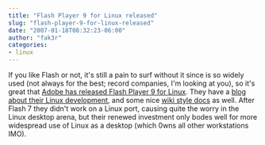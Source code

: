 ```yaml
---
title: "Flash Player 9 for Linux released"
slug: "flash-player-9-for-linux-released"
date: "2007-01-18T08:32:23-06:00"
author: "fak3r"
categories:
- linux
---
```


If you like Flash or not, it's still a pain to surf without it since is so widely used (not always for the best; record companies, I'm looking at you), so it's great that [Adobe has released Flash Player 9 for Linux](http://www.adobe.com/support/documentation/en/flashplayer/9/releasenotes.html).  They have a [blog about their Linux development](http://blogs.adobe.com/penguin.swf/), and some nice [wiki style docs](http://labs.adobe.com/wiki/index.php/Flash_Player:Additional_Interface_Support_for_Linux) as well.  After Flash 7 they didn't work on a Linux port, causing quite the worry in the Linux desktop arena, but their renewed investment only bodes well for more widespread use of Linux as a desktop (which 0wns all other workstations IMO).
